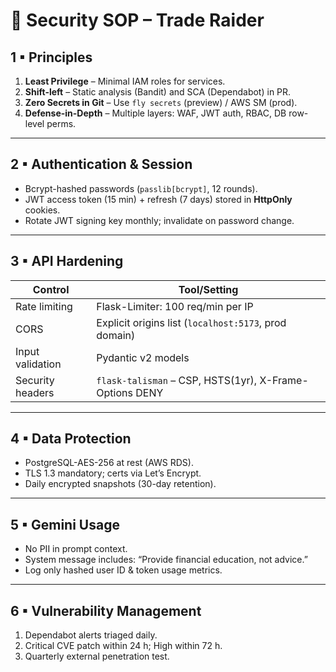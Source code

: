 # 🔐 Security SOP – Trade Raider

## 1 ▪ Principles
1. **Least Privilege** – Minimal IAM roles for services.  
2. **Shift-left** – Static analysis (Bandit) and SCA (Dependabot) in PR.  
3. **Zero Secrets in Git** – Use `fly secrets` (preview) / AWS SM (prod).  
4. **Defense-in-Depth** – Multiple layers: WAF, JWT auth, RBAC, DB row-level perms.  

---

## 2 ▪ Authentication & Session
* Bcrypt-hashed passwords (`passlib[bcrypt]`, 12 rounds).  
* JWT access token (15 min) + refresh (7 days) stored in **HttpOnly** cookies.  
* Rotate JWT signing key monthly; invalidate on password change.  

---

## 3 ▪ API Hardening
| Control | Tool/Setting |
|---------|--------------|
| Rate limiting | Flask-Limiter: 100 req/min per IP |
| CORS | Explicit origins list (`localhost:5173`, prod domain) |
| Input validation | Pydantic v2 models |
| Security headers | `flask-talisman` – CSP, HSTS(1yr), X-Frame-Options DENY |

---

## 4 ▪ Data Protection
* PostgreSQL-AES-256 at rest (AWS RDS).  
* TLS 1.3 mandatory; certs via Let’s Encrypt.  
* Daily encrypted snapshots (30-day retention).  

---

## 5 ▪ Gemini Usage
* No PII in prompt context.  
* System message includes: “Provide financial education, not advice.”  
* Log only hashed user ID & token usage metrics.  

---

## 6 ▪ Vulnerability Management
1. Dependabot alerts triaged daily.  
2. Critical CVE patch within 24 h; High within 72 h.  
3. Quarterly external penetration test. 
